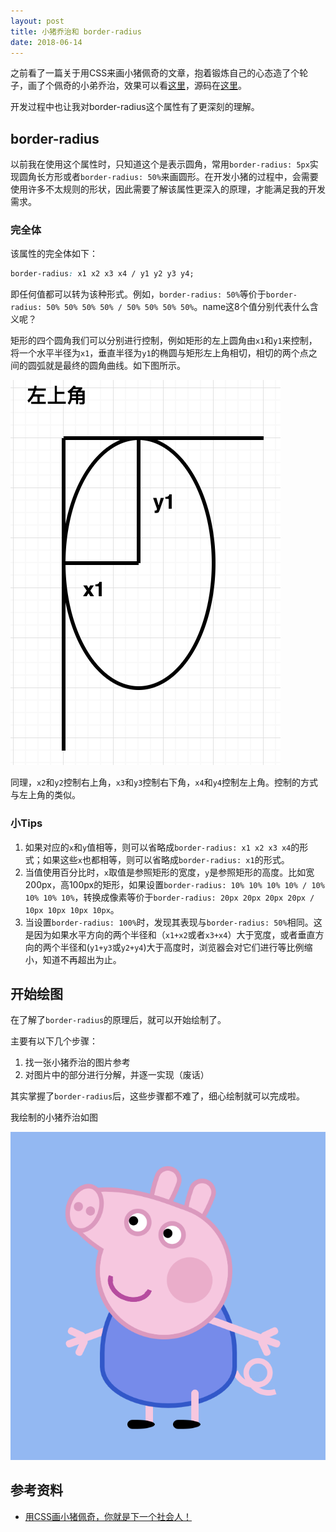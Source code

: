 ```yaml
---
layout: post
title: 小猪乔治和 border-radius
date: 2018-06-14
---
```


之前看了一篇关于用CSS来画小猪佩奇的文章，抱着锻炼自己的心态造了个轮子，画了个佩奇的小弟乔治，效果可以看[这里][preview]，源码在[这里][source]。

开发过程中也让我对border-radius这个属性有了更深刻的理解。

## border-radius

以前我在使用这个属性时，只知道这个是表示圆角，常用`border-radius: 5px`实现圆角长方形或者`border-radius: 50%`来画圆形。在开发小猪的过程中，会需要使用许多不太规则的形状，因此需要了解该属性更深入的原理，才能满足我的开发需求。

### 完全体

该属性的完全体如下：

```css
border-radius: x1 x2 x3 x4 / y1 y2 y3 y4;
```

即任何值都可以转为该种形式。例如，`border-radius: 50%`等价于`border-radius: 50% 50% 50% 50% / 50% 50% 50% 50%`。name这8个值分别代表什么含义呢？

矩形的四个圆角我们可以分别进行控制，例如矩形的左上圆角由`x1`和`y1`来控制，将一个水平半径为`x1`，垂直半径为`y1`的椭圆与矩形左上角相切，相切的两个点之间的圆弧就是最终的圆角曲线。如下图所示。

![draw.png](/assets/images/10010/draw.png)

同理，`x2`和`y2`控制右上角，`x3`和`y3`控制右下角，`x4`和`y4`控制左上角。控制的方式与左上角的类似。

### 小Tips

1. 如果对应的`x`和`y`值相等，则可以省略成`border-radius: x1 x2 x3 x4`的形式；如果这些`x`也都相等，则可以省略成`border-radius: x1`的形式。
2. 当值使用百分比时，`x`取值是参照矩形的宽度，`y`是参照矩形的高度。比如宽200px，高100px的矩形，如果设置`border-radius: 10% 10% 10% 10% / 10% 10% 10% 10%`，转换成像素等价于`border-radius: 20px 20px 20px 20px / 10px 10px 10px 10px`。
3. 当设置`border-radius: 100%`时，发现其表现与`border-radius: 50%`相同。这是因为如果水平方向的两个半径和（`x1+x2`或者`x3+x4`）大于宽度，或者垂直方向的两个半径和(`y1+y3`或`y2+y4`)大于高度时，浏览器会对它们进行等比例缩小，知道不再超出为止。

## 开始绘图

在了解了`border-radius`的原理后，就可以开始绘制了。

主要有以下几个步骤：
1. 找一张小猪乔治的图片参考
2. 对图片中的部分进行分解，并逐一实现（废话）

其实掌握了`border-radius`后，这些步骤都不难了，细心绘制就可以完成啦。

我绘制的小猪乔治如图

![pig.png](/assets/images/10010/pig.png)


## 参考资料
* [用CSS画小猪佩奇，你就是下一个社会人！][reference]


[preview]: https://xiaojimao18.github.io/george-pig/
[source]: https://github.com/xiaojimao18/george-pig/
[reference]: https://cloud.tencent.com/developer/article/1128472